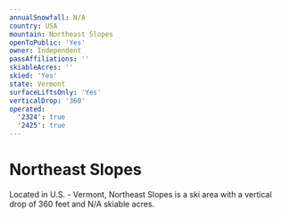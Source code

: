 ```yaml
---
annualSnowfall: N/A
country: USA
mountain: Northeast Slopes
openToPublic: 'Yes'
owner: Independent
passAffiliations: ''
skiableAcres: ''
skied: 'Yes'
state: Vermont
surfaceLiftsOnly: 'Yes'
verticalDrop: '360'
operated:
  '2324': true
  '2425': true
---
```



# Northeast Slopes

Located in U.S. - Vermont, Northeast Slopes is a ski area with a vertical drop of 360 feet and N/A skiable acres.
